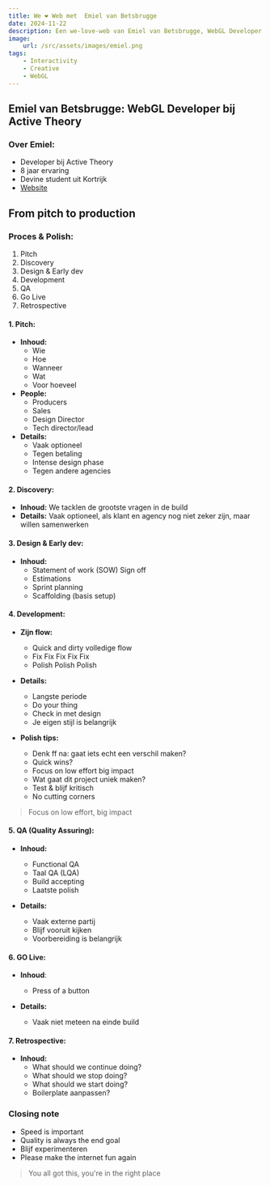 ```yaml
---
title: We ❤️ Web met  Emiel van Betsbrugge
date: 2024-11-22
description: Een we-love-web van Emiel van Betsbrugge, WebGL Developer bij Active Theory
image:
    url: /src/assets/images/emiel.png
tags:
    - Interactivity
    - Creative
    - WebGL
---
```


## Emiel van Betsbrugge: WebGL Developer bij Active Theory

### Over Emiel:

- Developer bij Active Theory
- 8 jaar ervaring
- Devine student uit Kortrijk
- [Website](https://emielvanbetsbrugge.be/)

## From pitch to production

### Proces & Polish:

1. Pitch
2. Discovery
3. Design & Early dev
4. Development
5. QA
6. Go Live
7. Retrospective

#### 1. Pitch:

- **Inhoud:**
    - Wie
    - Hoe
    - Wanneer
    - Wat
    - Voor hoeveel
- **People:**
    - Producers
    - Sales
    - Design Director
    - Tech director/lead
- **Details:**
    - Vaak optioneel
    - Tegen betaling
    - Intense design phase
    - Tegen andere agencies

#### 2. Discovery:

- **Inhoud:** We tacklen de grootste vragen in de build
- **Details:** Vaak optioneel, als klant en agency nog niet zeker zijn, maar willen samenwerken

#### 3. Design & Early dev:

- **Inhoud:**
    - Statement of work (SOW) Sign off
    - Estimations
    - Sprint planning
    - Scaffolding (basis setup)

#### 4. Development:

- **Zijn flow:**

    - Quick and dirty volledige flow
    - Fix Fix Fix Fix Fix
    - Polish Polish Polish

- **Details:**

    - Langste periode
    - Do your thing
    - Check in met design
    - Je eigen stijl is belangrijk

- **Polish tips:**
    - Denk ff na: gaat iets echt een verschil maken?
    - Quick wins?
    - Focus on low effort big impact
    - Wat gaat dit project uniek maken?
    - Test & blijf kritisch
    - No cutting corners

> Focus on low effort, big impact

#### 5. QA (Quality Assuring):

- **Inhoud:**

    - Functional QA
    - Taal QA (LQA)
    - Build accepting
    - Laatste polish

- **Details:**
    - Vaak externe partij
    - Blijf vooruit kijken
    - Voorbereiding is belangrijk

#### 6. GO Live:

- **Inhoud**:

    - Press of a button

- **Details:**
    - Vaak niet meteen na einde build

#### 7. Retrospective:

- **Inhoud:**
    - What should we continue doing?
    - What should we stop doing?
    - What should we start doing?
    - Boilerplate aanpassen?

### Closing note

- Speed is important
- Quality is always the end goal
- Blijf experimenteren
- Please make the internet fun again

> You all got this, you're in the right place
